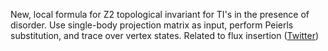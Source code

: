 
New, local formula for Z2 topological invariant for TI's in the presence of disorder. Use single-body projection matrix as input, perform Peierls substitution, and trace over vertex states. Related to flux insertion ([Twitter](https://twitter.com/JoshuahHeath/status/1134477503945252864))
